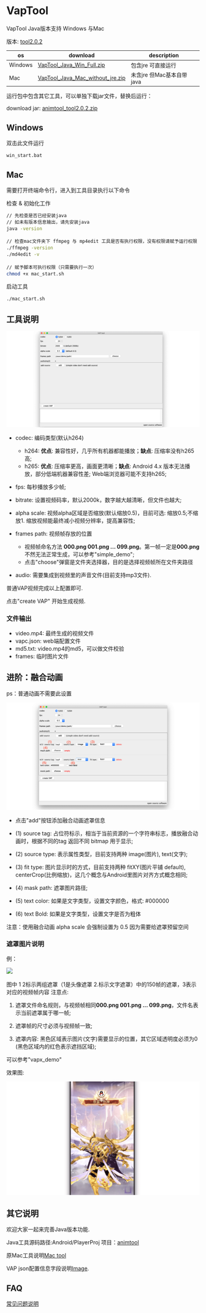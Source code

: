 # VapTool

VapTool Java版本支持 Windows 与Mac

版本: [tool2.0.2](https://github.com/Tencent/vap/releases/tag/tool2.0.2)

os|download|description
---|---|---
Windows|[VapTool\_Java\_Win\_Full.zip](https://github.com/Tencent/vap/releases/download/tool2.0.2/VapTool_Java_Win_Full.zip)|包含jre 可直接运行
Mac|[VapTool\_Java\_Mac\_without\_jre.zip](https://github.com/Tencent/vap/releases/download/tool2.0.2/VapTool_Java_Mac_without_jre.zip)|未含jre 但Mac基本自带java 

运行包中包含其它工具，可以单独下载jar文件，替换后运行：

download jar: [animtool_tool2.0.2.zip](https://github.com/Tencent/vap/releases/download/tool2.0.2/animtool_tool2.0.2.zip)


## Windows

双击此文件运行

```sh
win_start.bat
```

## Mac

需要打开终端命令行，进入到工具目录执行以下命令

检查 & 初始化工作
```sh
// 先检查是否已经安装java
// 如未有版本信息输出，请先安装java
java -version

// 检查mac文件夹下 ffmpeg 与 mp4edit 工具是否有执行权限，没有权限请赋予运行权限
./ffmpeg -version
./md4edit -v

// 赋予脚本可执行权限（只需要执行一次）
chmod +x mac_start.sh

```

启动工具
```sh
./mac_start.sh
```

## 工具说明

![](images/vaptool_java_01.png)

* codec: 编码类型(默认h264)
 	* h264: **优点**: 兼容性好，几乎所有机器都能播放；**缺点**: 压缩率没有h265高;
	* h265: **优点**: 压缩率更高，画面更清晰；**缺点**: Android 4.x 版本无法播放，部分低端机器兼容性差; Web端浏览器可能不支持h265;

* fps: 每秒播放多少帧;
* bitrate: 设置视频码率，默认2000k，数字越大越清晰，但文件也越大;
* alpha scale: 视频alpha区域是否缩放(默认缩放0.5)，目前可选: 缩放0.5;不缩放1. 缩放视频能最终减小视频分辨率，提高兼容性;
* frames path: 视频帧存放的位置
	* 视频帧命名方法 **000.png 001.png ... 099.png**。第一帧一定是**000.png**不然无法正常生成，可以参考"simple_demo";
	* 点击"choose"弹窗是文件夹选择器，目的是选择视频帧所在文件夹路径
* audio: 需要集成到视频里的声音文件(目前支持mp3文件).

普通VAP视频完成以上配置即可.
 
点击"create VAP" 开始生成视频.


### 文件输出
* video.mp4: 最终生成的视频文件
* vapc.json: web端配置文件
* md5.txt: video.mp4的md5，可以做文件校验
* frames: 临时图片文件

## 进阶：融合动画
ps：普通动画不需要此设置

![](images/vaptool_java_02.png)

* 点击"add"按钮添加融合动画遮罩信息

* (1) source tag: 占位符标示，相当于当前资源的一个字符串标志，播放融合动画时，根据不同的tag 返回不同 bitmap 用于显示;

* (2) source type: 表示属性类型，目前支持两种 image(图片), text(文字);

* (3) fit type: 图片显示时的方式，目前支持两种 fitXY(图片平铺 default), centerCrop(比例缩放)，这几个概念与Android里图片对齐方式概念相同;

* (4) mask path: 遮罩图片路径;

* (5) text color: 如果是文字类型，设置文字颜色，格式: #000000

* (6) text Bold: 如果是文字类型，设置文字是否为粗体

注意：使用融合动画 alpha scale 会强制设置为 0.5 因为需要给遮罩预留空间

### 遮罩图片说明
例：

![](./images/3.png)

图中 1 2标示两组遮罩（1是头像遮罩 2.标示文字遮罩）中的150帧的遮罩，3表示对应的视频帧内容
注意点:

1. 遮罩文件命名规则，与视频帧相同**000.png 001.png ... 099.png**，文件名表示当前遮罩属于哪一帧;

2. 遮罩帧的尺寸必须与视频帧一致;

3. 遮罩内容: 黑色区域表示图片(文字)需要显示的位置，其它区域透明度必须为0 (黑色区域内的红色表示遮挡区域);

可以参考"vapx_demo"

效果图:

![](./images/4.png)

## 其它说明

欢迎大家一起来完善Java版本功能. 

Java工具源码路径:Android/PlayerProj  项目：[animtool](https://github.com/Tencent/vap/tree/master/Android/PlayerProj)

原Mac工具说明[Mac tool](./Mac_Tool.md)

VAP json配置信息字段说明[Image](images/vap_field_info.png).

## FAQ

[常见问题说明](https://github.com/Tencent/vap/wiki/FAQ)

